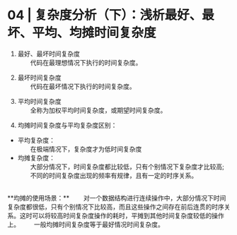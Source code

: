 # 04 | 复杂度分析（下）：浅析最好、最坏、平均、均摊时间复杂度

1. 最好、最坏时间复杂度    
&emsp;&emsp;代码在最理想情况下执行的时间复杂度。

1.  最坏时间复杂度  
&emsp;&emsp;代码在最坏情况下执行的时间复杂度。

3.  平均时间复杂度  
&emsp;&emsp;全称为加权平均时间复杂度，或期望时间复杂度。

4.  均摊时间复杂度与平均复杂度区别：  
   - 平均复杂度：  
&emsp;&emsp;在极端情况下，复杂度才为低时间复杂度  
   - 均摊复杂度：  
&emsp;&emsp;大部分情况下，时间复杂度都比较低，只有个别情况下复杂度才比较高;  
&emsp;&emsp;不同的时间复杂度出现的频率有规律，且有一定的时序关系。   
<br/>
**均摊的使用场景：**  
&emsp;&emsp;对一个数据结构进行连续操作中，大部分情况下时间复杂度都很低，只有个别情况下比较高，而且这些操作之间存在前后连贯的时序关系。这时可以将较高时间复杂度操作的耗时，平摊到其他时间复杂度较低的操作上。  
&emsp;&emsp;一般均摊时间复杂度等于最好情况时间复杂度。


